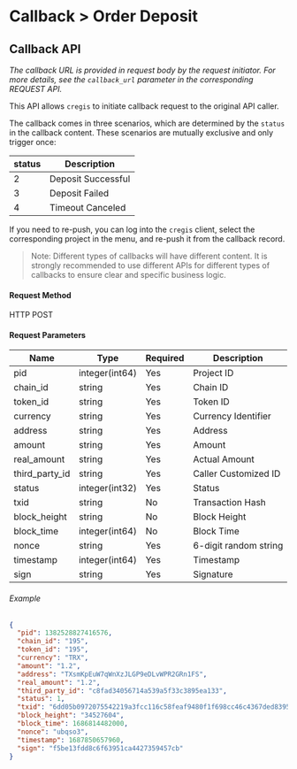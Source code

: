 # Callback > Order Deposit

## Callback API

_The callback URL is provided in request body by the request initiator. For more details, see the `callback_url` parameter in the corresponding REQUEST API._

This API allows `cregis` to initiate callback request to the original API caller. 

The callback comes in three scenarios, which are determined by the `status` in the callback content. These scenarios are mutually exclusive and only trigger once:

| status | Description      |
| ------ | ---------------- |
| 2      | Deposit Successful |
| 3      | Deposit Failed     |
| 4      | Timeout Canceled   |

If you need to re-push, you can log into the `cregis` client, select the corresponding project in the menu, and re-push it from the callback record.

> Note: Different types of callbacks will have different content. It is strongly recommended to use different APIs for different types of callbacks to ensure clear and specific business logic.

#### Request Method

HTTP POST

#### Request Parameters

| Name             | Type            | Required | Description         |
| ---------------- | --------------- | -------- | ------------------- |
| pid              | integer(int64)  | Yes      | Project ID          |
| chain_id         | string          | Yes      | Chain ID            |
| token_id         | string          | Yes      | Token ID            |
| currency         | string          | Yes      | Currency Identifier |
| address          | string          | Yes      | Address             |
| amount           | string          | Yes      | Amount              |
| real_amount      | string          | Yes      | Actual Amount       |
| third_party_id   | string          | Yes      | Caller Customized ID  |
| status           | integer(int32)  | Yes      | Status              |
| txid             | string          | No       | Transaction Hash    |
| block_height     | string          | No       | Block Height        |
| block_time       | integer(int64)  | No       | Block Time          |
| nonce            | string          | Yes      | 6-digit random string |
| timestamp        | integer(int64)  | Yes      | Timestamp           |
| sign             | string          | Yes      | Signature           |

###### Example

```json
{
  "pid": 1382528827416576,
  "chain_id": "195",
  "token_id": "195",
  "currency": "TRX",
  "amount": "1.2",
  "address": "TXsmKpEuW7qWnXzJLGP9eDLvWPR2GRn1FS",
  "real_amount": "1.2",
  "third_party_id": "c8fad34056714a539a5f33c3895ea133",
  "status": 1,
  "txid": "6dd05b0972075542219a3fcc116c58feaf9480f1f698cc46c4367ded83955cfd",
  "block_height": "34527604",
  "block_time": 1686814482000,
  "nonce": "ubqso3",
  "timestamp": 1687850657960,
  "sign": "f5be13fdd8c6f63951ca4427359457cb"
}
```